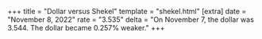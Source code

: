 +++
title = "Dollar versus Shekel"
template = "shekel.html"
[extra]
date = "November  8, 2022"
rate = "3.535"
delta = "On November  7, the dollar was 3.544. The dollar became 0.257% weaker."
+++
